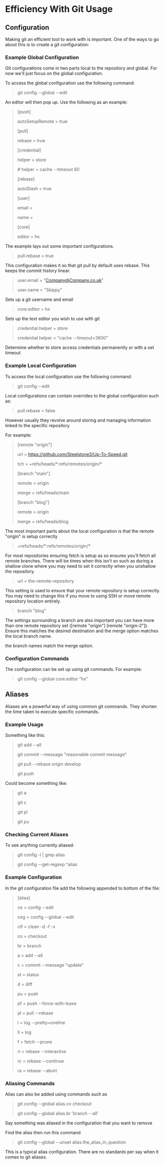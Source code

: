 # Efficiency With Git Usage

## Configuration

Making git an efficient tool to work with is important. One of the ways to go about this is to create a git configuration:

### Example Global Configuration

Git configurations come in two parts local to the repository and global. For now we'll just focus on the global configuration.

To access the global configuration use the following command:

> git config --global --edit

An editor will then pop up. Use the following as an example:

> [push]
>
> autoSetupRemote = true
>
> [pull]
>
> rebase = true
>
> [credential]
>
> helper = store
>
> \# helper = cache --timeout 60
>
> [rebase]
>
> autoStash = true
>
> [user]
>
> email =
>
> name =
>
> [core]
>
> editor = hx

The example lays out some important configurations.

> pull.rebase = true

This configuration makes it so that git pull by default uses rebase. This keeps the commit history linear.

> user.email = "<Company@Company.co.uk>"
>
> user.name = "Skippy"

Sets up a git username and email

> core.editor = hx

Sets up the text editor you wish to use with git

> credential.helper = store
>
> credential.helper = "cache --timeout=3600"

Determine whether to store access credentials permanently or with a set timeout

### Example Local Configuration

To access the local configuration use the following command:

> git config --edit

Local configurations can contain overrides to the global configuration such as:

> pull.rebase = false

However usually they revolve around storing and managing information linked to the specific repository

For example:

> [remote "origin"]
>
> url = <https://github.com/Steelstone3/Up-To-Speed.git>
>
> tch = +refs/heads/\*:refs/remotes/origin/\*
>
> [branch "main"]
>
> remote = origin
>
> merge = refs/heads/main
>
> [branch "blog"]
>
> remote = origin
>
> merge = refs/heads/blog

The most important parts about the local configuration is that the remote "origin" is setup correctly

> +refs/heads/\*:refs/remotes/origin/\*

For most repositories ensuring fetch is setup as so ensures you'll fetch all remote branches. There will be times when this isn't so such as during a shallow clone where you may need to set it correctly when you unshallow the repository.

> url = the-remote-repository

This setting is used to ensure that your remote repository is setup correctly. You may need to change this if you move to using SSH or move remote repository location entirely.

> branch "blog"

The settings surrounding a branch are also important you can have more than one remote repository set ([remote "origin"] [remote "origin-2"]). Ensure this matches the desired destination and the merge option matches the local branch name.

the branch names match the merge option.

### Configuration Commands

The configuration can be set up using git commands. For example:

> git config --global core.editor "hx"

## Aliases

Aliases are a powerful way of using common git commands. They shorten the time taken to execute specific commands.

### Example Usage

Something like this:

> git add --all
>
> git commit --message "reasonable commit message"
>
> git pull --rebase origin develop
>
> git push

Could become something like:

> git a
>
> git c
>
> git pl
>
> git pu

### Checking Current Aliases

To see anything currently aliased:

> git config -l | grep alias
>
> git config --get-regexp ^alias

### Example Configuration

In the git configuration file add the following appended to bottom of the file:

> [alias]
>
> ce = config --edit
>
> ceg = config --global --edit
>
> clf = clean -d -f -x
>
> co = checkout
>
> br = branch
>
> a = add --all
>
> c = commit --message \"update\"
>
> st = status
>
> d = diff
>
> pu = push
>
> pf = push --force-with-lease
>
> pl = pull --rebase
>
> l = log --pretty=oneline
>
> ll = log
>
> f = fetch --prune
>
> ri = rebase --interactive
>
> rc = rebase --continue
>
> ra = rebase --abort

### Aliasing Commands

Alias can also be added using commands such as

> git config --global alias.co checkout
>
> git config --global alias.br 'branch --all'

Say something was aliased in the configuration that you want to remove

Find the alias then run this command

> git config --global --unset alias.the_alias_in_question

This is a typical alias configuration. There are no standards per say when it comes to git aliases.

